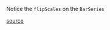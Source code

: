 Notice the `flipScales` on the `BarSeries`

[source](https://github.com/kossidts/react-stockcharts/blob/master/docs/lib/charts/HorizontalBarChart.js)

<!-- , [codesandbox](https://codesandbox.io/s/github/rrag/react-stockcharts-examples2/tree/master/examples/HorizontalBarChart) -->
